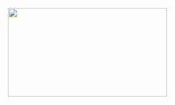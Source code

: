
<p></p><div class="separator" style="clear: both; text-align: center;"><a href="https://blogger.googleusercontent.com/img/b/R29vZ2xl/AVvXsEjwfESOsxHorsF6_glI0kT8Fk02acEEQ9uajuHtPr2L0BKOZe05bjbU3bmbQN7R1_HIDQVzcu_ffguLNmIJUiNUnLGbIxShjr-nZcNjMLQ8A-SE4tGt88WkPdkDD1WoSGdzUxQRT6fwc5f1LaL2bPQ-JJnTVmzdxono4h2qQdwV08-PE5PCxfEIF583Dg/s1080/IMG-20230121-WA0014.jpg" imageanchor="1" style="margin-left: 1em; margin-right: 1em;"><img border="0" data-original-height="608" data-original-width="1080" height="180" src="https://blogger.googleusercontent.com/img/b/R29vZ2xl/AVvXsEjwfESOsxHorsF6_glI0kT8Fk02acEEQ9uajuHtPr2L0BKOZe05bjbU3bmbQN7R1_HIDQVzcu_ffguLNmIJUiNUnLGbIxShjr-nZcNjMLQ8A-SE4tGt88WkPdkDD1WoSGdzUxQRT6fwc5f1LaL2bPQ-JJnTVmzdxono4h2qQdwV08-PE5PCxfEIF583Dg/s320/IMG-20230121-WA0014.jpg" width="320" /></a></div><br />&nbsp;<p></p>
